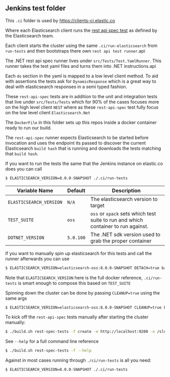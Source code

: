## Jenkins test folder

This `.ci` folder is used by https://clients-ci.elastic.co

Where each Elasticsearch client runs the [rest api spec test](https://github.com/elastic/elasticsearch/tree/master/rest-api-spec/src/main/resources/rest-api-spec/test)
as defined by the Elasticsearch team.

Each client starts the cluster using the same `.ci/run-elasticsearch` from `run-tests` and then bootstraps there own `rest api test runner`.api

The .NET rest api spec runner lives under `src/Tests/Test.YamlRunner`. This runner takes the test yaml files and turns them into .NET instructions.api

Each `do` section in the yaml is mapped to a low level client method. To aid with assertions the tests ask for `DynamicResponse` which is a great 
way to deal with elasticsearch responses in a semi typed fashion.

These `rest-api-spec` tests are in addition to the unit and integration tests that live under `src/Tests/Tests` which for 90% of the cases focuses 
more on the high level client `NEST` where as these `rest-api-spec` test fully focus on the low level client `Elasticsearch.Net`

The `DockerFile` in this folder sets up this repos inside a docker container ready to run our build.

The `rest-api-spec` runner expects Elasticsearch to be started before invocation and uses the endpoint its passed to discover the current Elasticsearch
`build hash` that is running and downloads the tests matching that `build hash`.

If you want to run the tests the same that the Jenkins instance on elastic.co does you can call 

```bash
$ ELASTICSEARCH_VERSION=8.0.0-SNAPSHOT ./.ci/run-tests 
```

| Variable Name           | Default     | Description |
|-------------------------|-------------|-------------|
| `ELASTICSEARCH_VERSION` | `N/A`       | The elasticsearch version to target
| `TEST_SUITE`            | `oss`       | `oss` or `xpack` sets which test suite to run and which container to run against. |
| `DOTNET_VERSION`        | `5.0.100`   | The .NET sdk version used to grab the proper container |


If you want to manually spin up elasticsearch for this tests and call the runner afterwards you can use

```bash
$ ELASTICSEARCH_VERSION=elasticsearch-oss:8.0.0-SNAPSHOT DETACH=true bash .ci/run-elasticsearch.sh
```

Note that `ELASTICSEARCH_VERSION` here is the full docker reference, `.ci/run-tests` is smart enough to compose this based on `TEST_SUITE`

Spinning down the cluster can be done by passing `CLEANUP=true` using the same args

```bash
$ ELASTICSEARCH_VERSION=elasticsearch-oss:8.0.0-SNAPSHOT CLEANUP=true bash .ci/run-elasticsearch.sh
```

To kick off the `rest-api-spec` tests manually after starting the cluster manually:

```bash
$ ./build.sh rest-spec-tests -f create -e http://localhost:9200 -o /sln/build/output/rest-spec-junit.xml
```

See `--help` for a full command line reference

```bash
$ ./build.sh rest-spec-tests -f --help
```

Against in most cases running through `./ci/run-tests` is all you need:

```bash
$ ELASTICSEARCH_VERSION=8.0.0-SNAPSHOT ./.ci/run-tests 
```

